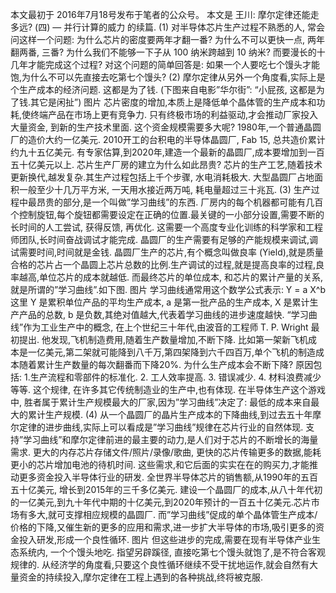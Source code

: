 本文最初于 2016年7月18号发布于笔者的公众号。
本文是 王川: 摩尔定律还能走多远? (四) — 并行计算的威力 的续篇.
(1)
对半导体芯片生产过程不熟悉的人, 常会问这样一个问题: 为什么芯片的密度要两年才翻一番? 为什么不可以更快一点, 两年翻两番, 三番? 为什么我们不能够一下子从 100 纳米跨越到 10 纳米? 而要漫长的十几年才能完成这个过程? 对这个问题的简单回答是: 如果一个人要吃七个馒头才能饱,为什么不可以先直接去吃第七个馒头?
(2)
摩尔定律从另外一个角度看,实际上是个生产成本的经济问题.
这都是为了钱.
(下图来自电影”华尔街”: “小屁孩, 这都是为了钱.其它是闲扯”)
图片
芯片密度的增加,本质上是降低单个晶体管的生产成本和功耗,使终端产品在市场上更有竞争力.
只有终极市场的利益驱动,才会推动厂家投入大量资金, 到新的生产技术里面.
这个资金规模需要多大呢?
1980年,一个普通晶圆厂的造价大约一亿美元.
2010开工的台积电的半导体晶圆厂, Fab 15, 总共造价累计约九十五亿美元.
有专家估算,到2020年,建造一个最新的晶圆厂,成本要增加到一百五十亿美元以上.
芯片生产厂房的建立为什么如此昂贵?
芯片的生产工艺,随着技术更新换代,越发复杂.其生产过程包括上千个步骤, 水电消耗极大. 大型晶圆厂占地面积一般至少十几万平方米, 一天用水接近两万吨, 耗电量超过三十兆瓦.
(3)
生产过程中最昂贵的部分,是一个叫做”学习曲线”的东西.
厂房内的每个机器都可能有几百个控制旋钮,每个旋钮都需要设定在正确的位置.最关键的一小部分设置,需要不断的长时间的人工尝试, 获得反馈, 再优化. 这需要一个高度专业化训练的科学家和工程师团队,长时间奋战调试才能完成.
晶圆厂的生产需要有足够的产能规模来调试,调试需要时间,时间就是金钱.
晶圆厂生产的芯片,有个概念叫做良率 (Yield),就是质量合格的芯片占一个晶圆上芯片总数的比例.生产调试的过程,就是提高良率的过程,良率越高,单位芯片的成本就越低.
而最终芯片的单位成本, 和芯片的累计产量的关系, 就是所谓的”学习曲线”.如下图.
图片
学习曲线通常用这个数学公式表示: Y = a X^b 这里 Y 是累积单位产品的平均生产成本, a 是第一批产品的生产成本, X 是累计生产产品的总数, b 是负数,其绝对值越大,代表着学习曲线的进步速度越快.
“学习曲线”作为工业生产中的概念, 在上个世纪三十年代,由波音的工程师 T. P. Wright 最初提出. 他发现,飞机制造费用,随着生产数量增加,不断下降.
比如第一架新飞机成本是一亿美元,第二架就可能降到八千万,第四架降到六千四百万,单个飞机的制造成本随着累计生产数量的每次翻番而下降20%.
为什么生产成本会不断下降? 原因包括: 1.生产流程和零部件的标准化. 2. 工人效率提高. 3. 错误减少. 4. 材料浪费减少等等.
这个规律, 在许多其它传统制造业的生产中,也有体现.
在半导体生产这个游戏中, 胜者属于累计生产规模最大的厂家,因为”学习曲线”决定了:
最低的成本来自最大的累计生产规模.
(4)
从一个晶圆厂的晶片生产成本的下降曲线,到过去五十年摩尔定律的进步曲线,实际上可以看成是”学习曲线”规律在芯片行业的自然体现.
支持”学习曲线”和摩尔定律前进的最主要的动力,是人们对于芯片的不断增长的海量需求.
更大的内存芯片存储文件/照片/录像/歌曲, 更快的芯片传输更多的数据,能耗更小的芯片增加电池的待机时间.
这些需求,和它后面的实实在在的购买力,才能推动更多资金投入半导体行业的研发.
全世界半导体芯片的销售额,从1990年的五百五十亿美元, 增长到2015年的三千多亿美元.
建设一个晶圆厂的成本,从八十年代初的一亿美元,到九十年代中期的十亿美元,到2020年预计的一百五十亿美元.芯片市场有多大,就可支撑相应规模的晶圆厂.
而”学习曲线”促成的单个晶体管生产成本/价格的下降,又催生新的更多的应用和需求,进一步扩大半导体的市场,吸引更多的资金投入研发,形成一个良性循环.
图片
但这些进步的完成,需要在现有半导体产业生态系统内, 一个个馒头地吃. 指望另辟蹊径, 直接吃第七个馒头就饱了,是不符合客观规律的.
从经济学的角度看,只要这个良性循环继续不受干扰地运作,就会自然有大量资金的持续投入,摩尔定律在工程上遇到的各种挑战,终将被克服.
